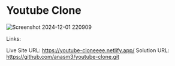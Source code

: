 # Youtube Clone

![Screenshot 2024-12-01 220909](https://github.com/user-attachments/assets/b6416da7-481f-49b5-abed-6cb26854f79f)

Links:

Live Site URL: https://youtube-cloneeee.netlify.app/ 
Solution URL: https://github.com/anasm3/youtube-clone.git
